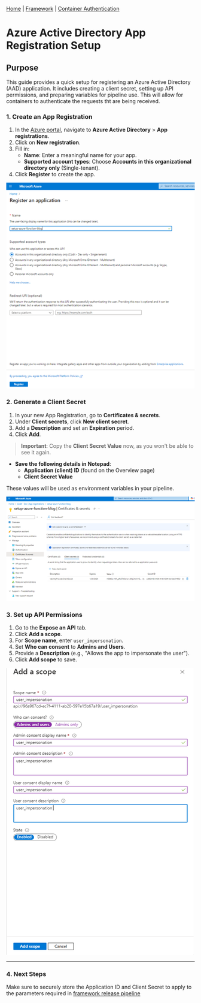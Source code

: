 [Home](../README.md) | [Framework](framework.md) | [Container Authentication](containerAuthentication.md)

# Azure Active Directory App Registration Setup

## Purpose

This guide provides a quick setup for registering an Azure Active Directory (AAD) application. It includes creating a client secret, setting up API permissions, and preparing variables for pipeline use. This will allow for containers to authenticate the requests tht are being received.

### 1. **Create an App Registration**
1. In the [Azure portal](https://portal.azure.com), navigate to **Azure Active Directory** > **App registrations**.
2. Click on **New registration**.
3. Fill in:
   - **Name**: Enter a meaningful name for your app.
   - **Supported account types**: Choose **Accounts in this organizational directory only** (Single-tenant).
4. Click **Register** to create the app.

![Create an App Registration](../images/AAD-AppRegistration.png)

### 2. **Generate a Client Secret**
1. In your new App Registration, go to **Certificates & secrets**.
2. Under **Client secrets**, click **New client secret**.
3. Add a **Description** and set an **Expiration** period.
4. Click **Add**. 

> **Important**: Copy the **Client Secret Value** now, as you won't be able to see it again.

- **Save the following details in Notepad**:
  - **Application (client) ID** (found on the Overview page)
  - **Client Secret Value**

These values will be used as environment variables in your pipeline.

![Generate a Client Secret](../images/AAD-clientSecret.png)

### 3. **Set up API Permissions**
1. Go to the **Expose an API** tab.
2. Click **Add a scope**.
3. For **Scope name**, enter `user_impersonation`.
4. Set **Who can consent** to **Admins and Users**.
5. Provide a **Description** (e.g., "Allows the app to impersonate the user").
6. Click **Add scope** to save.

![Generate a Client Secret](../images/AAD-addScope.png)

---

### 4. **Next Steps**
Make sure to securely store the Application ID and Client Secret to apply to the parameters required in [framework release pipeline](../framework/installation/framework-releasepipeline.md)

